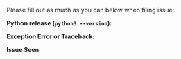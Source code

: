 Please fill out as much as you can below when filing issue:

**Python release (`python3 --version`):**


**Exception Error or Traceback:**

**Issue Seen**
